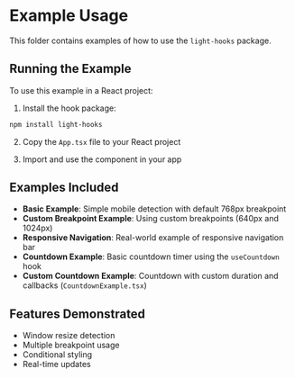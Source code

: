 # Example Usage

This folder contains examples of how to use the `light-hooks` package.

## Running the Example

To use this example in a React project:

1. Install the hook package:
```bash
npm install light-hooks
```

2. Copy the `App.tsx` file to your React project

3. Import and use the component in your app

## Examples Included

- **Basic Example**: Simple mobile detection with default 768px breakpoint
- **Custom Breakpoint Example**: Using custom breakpoints (640px and 1024px)
- **Responsive Navigation**: Real-world example of responsive navigation bar
- **Countdown Example**: Basic countdown timer using the `useCountdown` hook
- **Custom Countdown Example**: Countdown with custom duration and callbacks (`CountdownExample.tsx`)

## Features Demonstrated

- Window resize detection
- Multiple breakpoint usage
- Conditional styling
- Real-time updates
